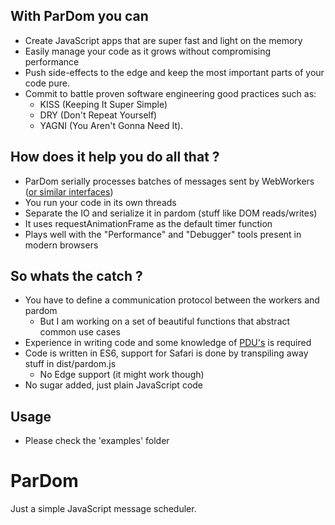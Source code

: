With ParDom you can
-------------------

* Create JavaScript apps that are super fast and light on the memory
* Easily manage your code as it grows without compromising performance
* Push side-effects to the edge and keep the most important parts of your code pure.
* Commit to battle proven software engineering good practices such as:
	* KISS (Keeping It Super Simple)
	* DRY (Don't Repeat Yourself) 
	* YAGNI (You Aren't Gonna Need It).

How does it help you do all that ?
----------------------------------

* ParDom serially processes batches of messages sent by WebWorkers ([or similar interfaces](https://github.com/audreyt/node-webworker-threads))
* You run your code in its own threads
* Separate the IO and serialize it in pardom (stuff like DOM reads/writes)
* It uses requestAnimationFrame as the default timer function
* Plays well with the "Performance" and "Debugger" tools present in modern browsers

So whats the catch ?
--------------------

* You have to define a communication protocol between the workers and pardom
	* But I am working on a set of beautiful functions that abstract common use cases
* Experience in writing code and some knowledge of [PDU's](https://en.wikipedia.org/wiki/Protocol_data_unit) is required
* Code is written in ES6, support for Safari is done by transpiling away stuff in dist/pardom.js
	* No Edge support (it might work though)
* No sugar added, just plain JavaScript code

Usage
-----

* Please check the 'examples' folder


ParDom
======

Just a simple JavaScript message scheduler.

